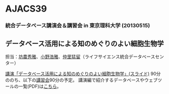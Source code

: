 # AJACS39
### 統合データベース講演会＆講習会 in 東京理科大学 (20130515)

## データベース活用による知のめぐりのよい細胞生物学

担当：[坊農秀雅](http://dbcls.rois.ac.jp/~bono/)、[小野浩雅](http://dbcls.rois.ac.jp/~hono/)、[仲里猛留](http://dbcls.rois.ac.jp/~nakazato/)（ライフサイエンス統合データベースセンター）

[講演「データベース活用による知のめぐりのよい細胞生物学」(スライド)](http://www.slideshare.net/sayamatcher/ss-21162664) 90分ののち、以下の[講習会](01_seminar)90分の予定。 講演編で紹介するデータベースやウェブツールの一覧(PDF)は[こちら](130515DBTable.pdf)。
